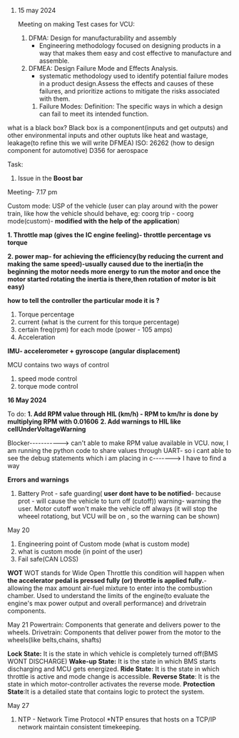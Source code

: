 1. 15 may 2024

    Meeting on making Test cases for VCU:
    1. DFMA: Design for manufacturability and assembly
        * Engineering methodology focused on designing products in a way that makes them easy and cost effective to manufacture and assemble.
    2. DFMEA: Design Failure Mode and Effects Analysis.
        * systematic methodology used to identify potential failure modes in a product design.Assess the effects and causes of these failures, and prioritize actions to mitigate the risks associated with them.
        1. Failure Modes:
            Definition: The specific ways in which a design can fail to meet its intended function.





what is a black box?
Black box is a component(inputs and get outputs) and other environmental inputs and other ouptuts like heat and wastage, leakage(to refine this we will write DFMEA)
ISO: 26262 (how to design component for automotive)
D356 for aerospace




Task:
1. Issue in the **Boost bar**




Meeting- 7.17 pm 

Custom mode: USP of the vehicle (user can play around with the power train, like how the vehicle should behave, eg: coorg trip - coorg mode(custom)- **modified with the help of the application**)

**1. Throttle map (gives the IC engine feeling)- throttle percentage vs torque**

**2. power map- for achieving the efficiency(by reducing the current and making the same speed)-usually caused due to the inertia(in the beginning the motor needs more energy to run the motor and once the motor started rotating the inertia is there,then rotation of motor is bit easy)**


**how to tell the controller the particular mode it is ?**
1. Torque percentage
2. current (what is the current for this torque percentage)
3. certain freq(rpm) for each mode (power - 105 amps)
4. Acceleration



**IMU- accelerometer + gyroscope (angular displacement)**


MCU contains two ways of control
1. speed mode control
2. torque mode control




**16 May 2024**

To do:
**1. Add RPM value through HIL (km/h) - RPM to km/hr is done by multiplying RPM with 0.01606**
**2. Add warnings to HIL like cellUnderVoltageWarning**


Blocker-----------> can't able to make RPM value available in VCU.
now, I am running the python code to share values through UART- so i cant able to see the debug statements which i am placing in c-------> I have to find a way


**Errors and warnings**

1. Battery
Prot - safe guarding( **user dont have to be notified**- because prot - will cause the vehicle to turn off (cutoff))
warning- warning the user.
Motor cutoff won't make the vehicle off always (it will stop the wheeel rotationg, but VCU will be on , so the warning can be shown)



May 20
1. Engineering point of Custom mode (what is custom mode)
2. what is custom mode (in point of the user)
3. Fail safe(CAN LOSS)



**WOT**
    WOT stands for Wide Open Throttle
    this condition will happen when **the accelerator pedal is pressed fully (or) throttle is applied fully.**- allowing the max amount air-fuel mixture to enter into the combustion chamber.
    Used to understand the limits of the engine(to evaluate the engine's max power output and overall performance) and drivetrain components.




May 21
Powertrain: Components that generate and delivers power to the wheels.
Drivetrain: Components that deliver power from the motor to the wheels(like belts,chains, shafts)


**Lock State:** It is the state in which vehicle is completely turned off(BMS WONT DISCHARGE)
**Wake-up State:** It is the state in which BMS starts discharging and MCU 
gets energized.
**Ride State:** It is the state in which throttle is active and mode change is 
accessible.
**Reverse State**: It is the state in which motor-controller activates the 
reverse mode.
**Protection State**:It is a detailed state that contains logic to protect the 
system.


May 27
1. NTP - Network Time Protocol
   *NTP ensures that hosts on a TCP/IP network maintain consistent timekeeping.  




